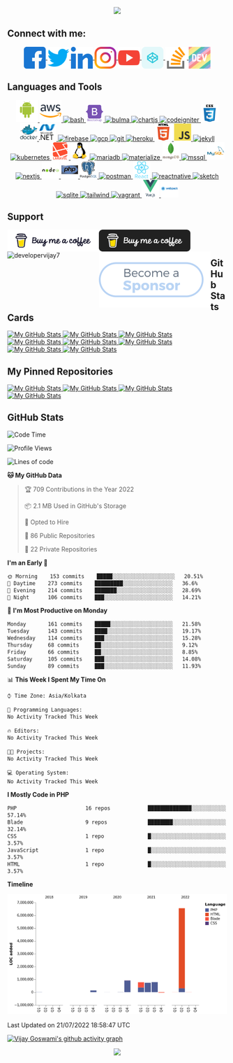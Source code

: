 <p align="center">
  <img src="https://github-profile-trophy.vercel.app/?username=hexpit&theme=onedark&margin-w=5&column=7" />
</p>

## Connect with me:

<!--- Social Icons --->
<p align="center">
    <a href="https://facebook.com/developervijay">
        <img align="center" src="https://raw.githubusercontent.com/developervijay7/developervijay7/main/images/icons/facebook.svg" alt="developervijay7" height="50" width="50" />
    </a>
    <a href="https://twitter.com/developervijay7">
        <img align="center" src="https://raw.githubusercontent.com/developervijay7/developervijay7/main/images/icons/twitter.svg" alt="developervijay7" height="50" width="50" />
    </a>
    <a href="https://www.linkedin.com/in/hexpit/">
        <img align="center" src="https://raw.githubusercontent.com/developervijay7/developervijay7/main/images/icons/linked-in-alt.svg" alt="developervijay7" height="50" width="50" />
    </a>
    <a href="https://instagram.com/developervijay">
        <img align="center" src="https://raw.githubusercontent.com/developervijay7/developervijay7/main/images/icons/instagram.svg" alt="developervijay7" height="50" width="50" />
    </a>
    <a href="#">
        <img align="center" src="https://raw.githubusercontent.com/developervijay7/developervijay7/main/images/icons/youtube.svg" alt="developervijay7" height="50" width="50" />
    </a>
    <a href="https://codepen.io/developervijay7">
        <img align="center" src="https://raw.githubusercontent.com/developervijay7/developervijay7/main/images/icons/codepen.svg" alt="developervijay7" height="50" width="50" />
    </a>
    <a href="https://stackoverflow.com/users/developervijay7">
        <img align="center" src="https://raw.githubusercontent.com/developervijay7/developervijay7/main/images/icons/stack-overflow.svg" alt="developervijay7" height="50" width="50" />
    </a>
    <a href="https://dev.to/developervijay7">
        <img align="center" src="https://raw.githubusercontent.com/developervijay7/developervijay7/main/images/icons/devto.svg" alt="developervijay7" height="50" width="50" />
    </a>
</p>
<!--- /Social Icons --->


## Languages and Tools

<!--- Technologies Icons --->
<p align="center"> 
    <a href="https://developer.android.com" target="_blank" rel="noreferrer">
        <img src="https://raw.githubusercontent.com/devicons/devicon/master/icons/android/android-original-wordmark.svg" alt="android" width="50" height="50"/>
    </a>
    <a href="https://aws.amazon.com" target="_blank" rel="noreferrer">
        <img src="https://raw.githubusercontent.com/devicons/devicon/master/icons/amazonwebservices/amazonwebservices-original-wordmark.svg" alt="aws" width="50" height="50"/>
    </a>
    <a href="https://www.gnu.org/software/bash/" target="_blank" rel="noreferrer">
        <img src="https://www.vectorlogo.zone/logos/gnu_bash/gnu_bash-icon.svg" alt="bash" width="40" height="40"/>
    </a> 
    <a href="https://getbootstrap.com" target="_blank" rel="noreferrer"> 
        <img src="https://raw.githubusercontent.com/devicons/devicon/master/icons/bootstrap/bootstrap-plain-wordmark.svg" alt="bootstrap" width="40" height="40"/> 
    </a> 
    <a href="https://bulma.io/" target="_blank" rel="noreferrer"> 
        <img src="https://raw.githubusercontent.com/gilbarbara/logos/804dc257b59e144eaca5bc6ffd16949752c6f789/logos/bulma.svg" alt="bulma" width="40" height="40"/> 
    </a> 
    <a href="https://www.chartjs.org" target="_blank" rel="noreferrer"> 
        <img src="https://www.chartjs.org/media/logo-title.svg" alt="chartjs" width="40" height="40"/> 
    </a> 
    <a href="https://codeigniter.com" target="_blank" rel="noreferrer"> 
        <img src="https://cdn.worldvectorlogo.com/logos/codeigniter.svg" alt="codeigniter" width="40" height="40"/> 
    </a> 
    <a href="https://www.w3schools.com/css/" target="_blank" rel="noreferrer"> 
        <img src="https://raw.githubusercontent.com/devicons/devicon/master/icons/css3/css3-original-wordmark.svg" alt="css3" width="40" height="40"/> 
    </a> 
    <a href="https://www.docker.com/" target="_blank" rel="noreferrer"> 
        <img src="https://raw.githubusercontent.com/devicons/devicon/master/icons/docker/docker-original-wordmark.svg" alt="docker" width="40" height="40"/>   
    </a> 
    <a href="https://dotnet.microsoft.com/" target="_blank" rel="noreferrer"> 
        <img src="https://raw.githubusercontent.com/devicons/devicon/master/icons/dot-net/dot-net-original-wordmark.svg" alt="dotnet" width="40" height="40"/> 
    </a> 
    <a href="https://firebase.google.com/" target="_blank" rel="noreferrer"> 
        <img src="https://www.vectorlogo.zone/logos/firebase/firebase-icon.svg" alt="firebase" width="40" height="40"/> 
    </a> 
    <a href="https://cloud.google.com" target="_blank" rel="noreferrer"> 
        <img src="https://www.vectorlogo.zone/logos/google_cloud/google_cloud-icon.svg" alt="gcp" width="40" height="40"/> 
    </a> 
    <a href="https://git-scm.com/" target="_blank" rel="noreferrer"> 
        <img src="https://www.vectorlogo.zone/logos/git-scm/git-scm-icon.svg" alt="git" width="40" height="40"/> 
    </a> 
    <a href="https://heroku.com" target="_blank" rel="noreferrer"> 
        <img src="https://www.vectorlogo.zone/logos/heroku/heroku-icon.svg" alt="heroku" width="40" height="40"/> 
    </a> 
    <a href="https://www.w3.org/html/" target="_blank" rel="noreferrer"> 
        <img src="https://raw.githubusercontent.com/devicons/devicon/master/icons/html5/html5-original-wordmark.svg" alt="html5" width="40" height="40"/>     
    </a> 
    <a href="https://developer.mozilla.org/en-US/docs/Web/JavaScript" target="_blank" rel="noreferrer"> 
        <img src="https://raw.githubusercontent.com/devicons/devicon/master/icons/javascript/javascript-original.svg" alt="javascript" width="40" height="40"/> 
    </a> 
    <a href="https://jekyllrb.com/" target="_blank" rel="noreferrer"> 
        <img src="https://www.vectorlogo.zone/logos/jekyllrb/jekyllrb-icon.svg" alt="jekyll" width="40" height="40"/> 
    </a> 
    <a href="https://kubernetes.io" target="_blank" rel="noreferrer"> 
        <img src="https://www.vectorlogo.zone/logos/kubernetes/kubernetes-icon.svg" alt="kubernetes" width="40" height="40"/> 
    </a> 
    <a href="https://laravel.com/" target="_blank" rel="noreferrer"> 
        <img src="https://raw.githubusercontent.com/devicons/devicon/master/icons/laravel/laravel-plain-wordmark.svg" alt="laravel" width="40" height="40"/>   
    </a> 
    <a href="https://www.linux.org/" target="_blank" rel="noreferrer"> 
        <img src="https://raw.githubusercontent.com/devicons/devicon/master/icons/linux/linux-original.svg" alt="linux" width="40" height="40"/> 
    </a>
    <a href="https://mariadb.org/" target="_blank" rel="noreferrer"> 
        <img src="https://www.vectorlogo.zone/logos/mariadb/mariadb-icon.svg" alt="mariadb" width="40" height="40"/> 
    </a> 
    <a href="https://materializecss.com/" target="_blank" rel="noreferrer">
        <img src="https://raw.githubusercontent.com/prplx/svg-logos/5585531d45d294869c4eaab4d7cf2e9c167710a9/svg/materialize.svg" alt="materialize" width="40" height="40"/> 
    </a> 
    <a href="https://www.mongodb.com/" target="_blank" rel="noreferrer"> 
        <img src="https://raw.githubusercontent.com/devicons/devicon/master/icons/mongodb/mongodb-original-wordmark.svg" alt="mongodb" width="40" height="40"/> 
    </a> 
    <a href="https://www.microsoft.com/en-us/sql-server" target="_blank" rel="noreferrer"> 
        <img src="https://www.svgrepo.com/show/303229/microsoft-sql-server-logo.svg" alt="mssql" width="40" height="40"/> 
    </a> 
    <a href="https://www.mysql.com/" target="_blank" rel="noreferrer"> 
        <img src="https://raw.githubusercontent.com/devicons/devicon/master/icons/mysql/mysql-original-wordmark.svg" alt="mysql" width="40" height="40"/> 
    </a> 
    <a href="https://nextjs.org/" target="_blank" rel="noreferrer"> 
        <img src="https://cdn.worldvectorlogo.com/logos/nextjs-2.svg" alt="nextjs" width="40" height="40"/> 
    </a> 
    <a href="https://nodejs.org" target="_blank" rel="noreferrer">
        <img src="https://raw.githubusercontent.com/devicons/devicon/master/icons/nodejs/nodejs-original-wordmark.svg" alt="nodejs" width="40" height="40"/> 
    </a> 
    <a href="https://www.php.net" target="_blank" rel="noreferrer"> 
        <img src="https://raw.githubusercontent.com/devicons/devicon/master/icons/php/php-original.svg" alt="php" width="40" height="40"/> 
    </a>
    <a href="https://www.postgresql.org" target="_blank" rel="noreferrer"> 
        <img src="https://raw.githubusercontent.com/devicons/devicon/master/icons/postgresql/postgresql-original-wordmark.svg" alt="postgresql" width="40" height="40"/> 
    </a> 
    <a href="https://postman.com" target="_blank" rel="noreferrer"> 
        <img src="https://www.vectorlogo.zone/logos/getpostman/getpostman-icon.svg" alt="postman" width="40" height="40"/>
    </a>
    <a href="https://reactjs.org/" target="_blank" rel="noreferrer">
        <img src="https://raw.githubusercontent.com/devicons/devicon/master/icons/react/react-original-wordmark.svg" alt="react" width="40" height="40"/> 
    </a> 
    <a href="https://reactnative.dev/" target="_blank" rel="noreferrer"> 
        <img src="https://reactnative.dev/img/header_logo.svg" alt="reactnative" width="40" height="40"/> 
    </a>
    <a href="https://www.sketch.com/" target="_blank" rel="noreferrer">
        <img src="https://www.vectorlogo.zone/logos/sketchapp/sketchapp-icon.svg" alt="sketch" width="40" height="40"/>
    </a>
    <a href="https://www.sqlite.org/" target="_blank" rel="noreferrer"> 
        <img src="https://www.vectorlogo.zone/logos/sqlite/sqlite-icon.svg" alt="sqlite" width="40" height="40"/> 
    </a> 
    <a href="https://tailwindcss.com/" target="_blank" rel="noreferrer"> 
        <img src="https://www.vectorlogo.zone/logos/tailwindcss/tailwindcss-icon.svg" alt="tailwind" width="40" height="40"/> 
    </a> 
    <a href="https://www.vagrantup.com/" target="_blank" rel="noreferrer"> 
        <img src="https://www.vectorlogo.zone/logos/vagrantup/vagrantup-icon.svg" alt="vagrant" width="40" height="40"/> 
    </a> 
    <a href="https://vuejs.org/" target="_blank" rel="noreferrer"> 
        <img src="https://raw.githubusercontent.com/devicons/devicon/master/icons/vuejs/vuejs-original-wordmark.svg" alt="vuejs" width="40" height="40"/> 
    </a>
    <a href="https://webpack.js.org" target="_blank" rel="noreferrer"> 
        <img src="https://raw.githubusercontent.com/devicons/devicon/d00d0969292a6569d45b06d3f350f463a0107b0d/icons/webpack/webpack-original-wordmark.svg" alt="webpack" width="40" height="40"/>
    </a> 
</p>
<!--- /Technologies Icons --->


## Support

<p>
    <a href="https://www.buymeacoffee.com/hexpit#gh-light-mode-only">
        <img align="left" src="https://raw.githubusercontent.com/developervijay7/developervijay7/main/images/buttons/bmc-white-button.png" height="50" width="210" alt="developervijay7" />
    </a>
    <a  href="https://www.buymeacoffee.com/hexpit#gh-dark-mode-only">
        <img align="left" src="https://raw.githubusercontent.com/developervijay7/developervijay7/main/images/buttons/bmc-black-button.png" height="50" width="210" alt="developervijay7" />
    </a>
    <a href="https://ko-fi.com/hexpit"> 
        <img align="left" src="https://cdn.ko-fi.com/cdn/kofi3.png?v=3" height="50" width="210" alt="developervijay7" />
    </a>
    <a href="https://opencollective.com/hexpit"> 
        <img align="left" src="https://raw.githubusercontent.com/developervijay7/developervijay7/main/images/buttons/become_sponsor-oc.svg" alt="developervijay7" />
    </a>
</p>

<br><br>

## GitHub Stats Cards

<a href="https://github.com/hexpit#gh-light-mode-only">
 <img src="https://github-readme-streak-stats.herokuapp.com/?user=hexpit&fire=green" alt="My GitHub Stats" />
</a>
<a href="https://github.com/hexpit#gh-dark-mode-only">
 <img src="https://github-readme-streak-stats.herokuapp.com/?user=hexpit&theme=radical&fire=green" alt="My GitHub Stats" />
</a>

<a href="https://github.com/hexpit#gh-light-mode-only">
 <img src="https://github-readme-stats.vercel.app/api?username=hexpit&count_private=true&show_icons=true" alt="My GitHub Stats" />
</a>
<a href="https://github.com/hexpit#gh-dark-mode-only">
 <img src="https://github-readme-stats.vercel.app/api?username=hexpit&count_private=true&show_icons=true&theme=radical" alt="My GitHub Stats" />
</a>

<a href="https://github.com/hexpit#gh-light-mode-only">
 <img src="https://github-readme-stats.vercel.app/api/top-langs?username=hexpit&show_icons=true&langs_count=10&layout=compact" alt="My GitHub Stats" />
</a>
<a href="https://github.com/hexpit#gh-dark-mode-only">
 <img src="https://github-readme-stats.vercel.app/api/top-langs?username=hexpit&show_icons=true&langs_count=10&layout=compact&theme=radical" alt="My GitHub Stats" />
</a>

<a href="https://github.com/hexpit#gh-light-mode-only">
 <img src="https://github-readme-stats.vercel.app/api/wakatime?username=hexpit" alt="My GitHub Stats" />
</a>
<a href="https://github.com/hexpit#gh-dark-mode-only">
 <img src="https://github-readme-stats.vercel.app/api/wakatime?username=hexpit&theme=radical" alt="My GitHub Stats" />
</a>


## My Pinned Repositories

<a href="https://github.com/hexpit#gh-light-mode-only">
 <img src="https://github-readme-stats.vercel.app/api/pin/?username=developervijay7&repo=laravel-quickstart&show_owner=true" alt="My GitHub Stats" />
</a>
<a href="https://github.com/hexpit#gh-dark-mode-only">
 <img src="https://github-readme-stats.vercel.app/api/pin/?username=developervijay7&repo=laravel-quickstart&show_owner=true&theme=radical" alt="My GitHub Stats" />
</a>

<a href="https://github.com/hexpit#gh-light-mode-only">
 <img src="https://github-readme-stats.vercel.app/api/pin/?username=developervijay7&repo=laravel-icons&show_owner=true" alt="My GitHub Stats" />
</a>
<a href="https://github.com/hexpit#gh-dark-mode-only">
 <img src="https://github-readme-stats.vercel.app/api/pin/?username=developervijay7&repo=laravel-icons&show_owner=true&theme=radical" alt="My GitHub Stats" />
</a>


## GitHub Stats

<!--START_SECTION:waka-->
![Code Time](http://img.shields.io/badge/Code%20Time-0%20secs-blue)

![Profile Views](http://img.shields.io/badge/Profile%20Views-1-blue)

![Lines of code](https://img.shields.io/badge/From%20Hello%20World%20I%27ve%20Written-10%20Million%20lines%20of%20code-blue)

**🐱 My GitHub Data** 

> 🏆 709 Contributions in the Year 2022
 > 
> 📦 2.1 MB Used in GitHub's Storage 
 > 
> 💼 Opted to Hire
 > 
> 📜 86 Public Repositories 
 > 
> 🔑 22 Private Repositories  
 > 
**I'm an Early 🐤** 

```text
🌞 Morning    153 commits    █████░░░░░░░░░░░░░░░░░░░░   20.51% 
🌆 Daytime    273 commits    █████████░░░░░░░░░░░░░░░░   36.6% 
🌃 Evening    214 commits    ███████░░░░░░░░░░░░░░░░░░   28.69% 
🌙 Night      106 commits    ███░░░░░░░░░░░░░░░░░░░░░░   14.21%

```
📅 **I'm Most Productive on Monday** 

```text
Monday       161 commits    █████░░░░░░░░░░░░░░░░░░░░   21.58% 
Tuesday      143 commits    ████░░░░░░░░░░░░░░░░░░░░░   19.17% 
Wednesday    114 commits    ███░░░░░░░░░░░░░░░░░░░░░░   15.28% 
Thursday     68 commits     ██░░░░░░░░░░░░░░░░░░░░░░░   9.12% 
Friday       66 commits     ██░░░░░░░░░░░░░░░░░░░░░░░   8.85% 
Saturday     105 commits    ███░░░░░░░░░░░░░░░░░░░░░░   14.08% 
Sunday       89 commits     ███░░░░░░░░░░░░░░░░░░░░░░   11.93%

```


📊 **This Week I Spent My Time On** 

```text
⌚︎ Time Zone: Asia/Kolkata

💬 Programming Languages: 
No Activity Tracked This Week

🔥 Editors: 
No Activity Tracked This Week

🐱‍💻 Projects: 
No Activity Tracked This Week

💻 Operating System: 
No Activity Tracked This Week

```

**I Mostly Code in PHP** 

```text
PHP                      16 repos            ██████████████░░░░░░░░░░░   57.14% 
Blade                    9 repos             ████████░░░░░░░░░░░░░░░░░   32.14% 
CSS                      1 repo              █░░░░░░░░░░░░░░░░░░░░░░░░   3.57% 
JavaScript               1 repo              █░░░░░░░░░░░░░░░░░░░░░░░░   3.57% 
HTML                     1 repo              █░░░░░░░░░░░░░░░░░░░░░░░░   3.57%

```


**Timeline**

![Chart not found](https://raw.githubusercontent.com/hexpit/hexpit/main/charts/bar_graph.png) 


 Last Updated on 21/07/2022 18:58:47 UTC
<!--END_SECTION:waka-->

[![Vijay Goswami's github activity graph](https://activity-graph.herokuapp.com/graph?username=hexpit&theme=dracula)](https://github.com/developervijay7/github-readme-activity-graph)


<p align="center">
  <img src="https://capsule-render.vercel.app/api?type=waving&color=gradient&height=60&section=footer"/>
</p>
